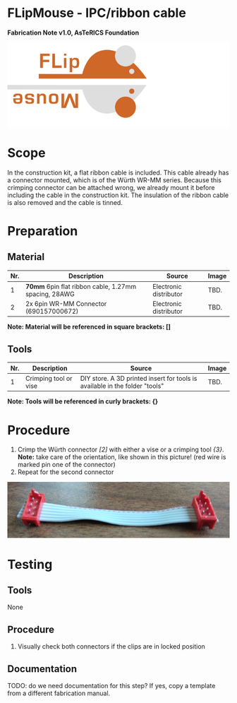 # FLipMouse - IPC/ribbon cable

**Fabrication Note v1.0, AsTeRICS Foundation**

![FLipMouseLogo](./img/flipmouseLogo.png)

# Scope

In the construction kit, a flat ribbon cable is included. This cable already has a connector mounted, which is of the Würth WR-MM series.
Because this crimping connector can be attached wrong, we already mount it before including the cable in the construction kit.
The insulation of the ribbon cable is also removed and the cable is tinned.

# Preparation

## Material

| Nr.  | Description                                            | Source                 | Image |
| ---- | ------------------------------------------------------ | ---------------------- | ----- |
| 1    | __70mm__ 6pin flat ribbon cable, 1.27mm spacing, 28AWG | Electronic distributor | TBD.  |
| 2    | 2x 6pin WR-MM Connector (690157000672)                 | Electronic distributor | TBD.  |


__Note: Material will be referenced in square brackets: []__

## Tools

| Nr.  | Description           | Source                                                       | Image |
| ---- | --------------------- | ------------------------------------------------------------ | ----- |
| 1    | Crimping tool or vise | DIY store. A 3D printed insert for tools is available in the folder "tools" | TBD.  |


__Note: Tools will be referenced in curly brackets: {}__

<div style="page-break-after: always; break-after: page;"></div>

# Procedure

1. Crimp the Würth connector _[2]_ with either a vise or a crimping tool _{3}_. __Note:__ take care of the orientation, like shown in this picture! (red wire is marked pin one of the connector)
2. Repeat for the second connector

![Orientation example](./img/orientation.jpg)




# Testing

## Tools

None

## Procedure

1. Visually check both connectors if the clips are in locked position

## Documentation

TODO: do we need documentation for this step? If yes, copy a template from a different fabrication manual.
